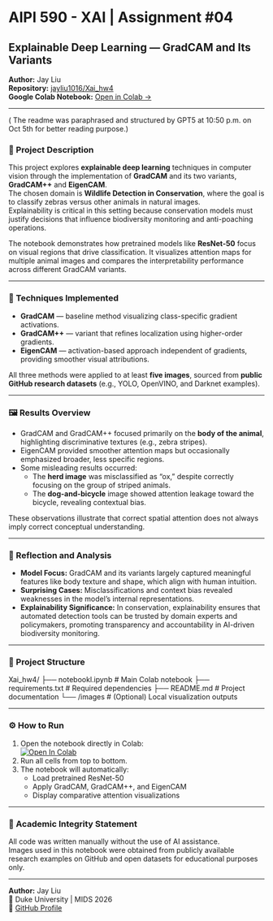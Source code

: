 # AIPI 590 - XAI | Assignment #04  
## Explainable Deep Learning — GradCAM and Its Variants  

**Author:** Jay Liu  
**Repository:** [jayliu1016/Xai_hw4](https://github.com/jayliu1016/Xai_hw4)  
**Google Colab Notebook:** [Open in Colab →](https://colab.research.google.com/github/jayliu1016/Xai_hw4/blob/main/model.ipynb)

---
( The readme was paraphrased and structured by GPT5 at 10:50 p.m. on Oct 5th for better reading purpose.)

### 📘 Project Description  
This project explores **explainable deep learning** techniques in computer vision through the implementation of **GradCAM** and its two variants, **GradCAM++** and **EigenCAM**.  
The chosen domain is **Wildlife Detection in Conservation**, where the goal is to classify zebras versus other animals in natural images.  
Explainability is critical in this setting because conservation models must justify decisions that influence biodiversity monitoring and anti-poaching operations.

The notebook demonstrates how pretrained models like **ResNet-50** focus on visual regions that drive classification. It visualizes attention maps for multiple animal images and compares the interpretability performance across different GradCAM variants.

---

### 🧩 Techniques Implemented
- **GradCAM** — baseline method visualizing class-specific gradient activations.  
- **GradCAM++** — variant that refines localization using higher-order gradients.  
- **EigenCAM** — activation-based approach independent of gradients, providing smoother visual attributions.  

All three methods were applied to at least **five images**, sourced from **public GitHub research datasets** (e.g., YOLO, OpenVINO, and Darknet examples).

---

### 🖼️ Results Overview
- GradCAM and GradCAM++ focused primarily on the **body of the animal**, highlighting discriminative textures (e.g., zebra stripes).  
- EigenCAM provided smoother attention maps but occasionally emphasized broader, less specific regions.  
- Some misleading results occurred:
  - The **herd image** was misclassified as “ox,” despite correctly focusing on the group of striped animals.  
  - The **dog-and-bicycle** image showed attention leakage toward the bicycle, revealing contextual bias.  

These observations illustrate that correct spatial attention does not always imply correct conceptual understanding.

---

### 🧠 Reflection and Analysis
- **Model Focus:** GradCAM and its variants largely captured meaningful features like body texture and shape, which align with human intuition.  
- **Surprising Cases:** Misclassifications and context bias revealed weaknesses in the model’s internal representations.  
- **Explainability Significance:** In conservation, explainability ensures that automated detection tools can be trusted by domain experts and policymakers, promoting transparency and accountability in AI-driven biodiversity monitoring.

---

### 🧱 Project Structure
Xai_hw4/
├── notebookl.ipynb # Main Colab notebook
├── requirements.txt # Required dependencies
├── README.md # Project documentation
└── /images # (Optional) Local visualization outputs

---

### ⚙️ How to Run
1. Open the notebook directly in Colab:  
   [![Open In Colab](https://colab.research.google.com/assets/colab-badge.svg)](https://colab.research.google.com/github/jayliu1016/Xai_hw4/blob/main/model.ipynb)
2. Run all cells from top to bottom.  
3. The notebook will automatically:
   - Load pretrained ResNet-50  
   - Apply GradCAM, GradCAM++, and EigenCAM  
   - Display comparative attention visualizations  

---

### 📄 Academic Integrity Statement
All code was written manually without the use of AI assistance.  
Images used in this notebook were obtained from publicly available research examples on GitHub and open datasets for educational purposes only.

---

**Author:** Jay Liu  
📍 Duke University | MIDS 2026  
📧 [GitHub Profile](https://github.com/jayliu1016)

